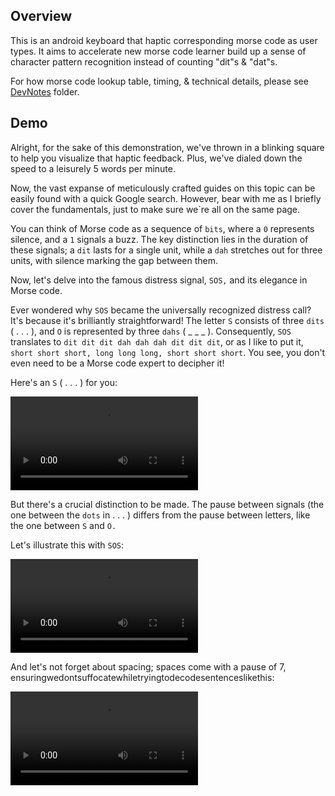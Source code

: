 ## Overview

This is an android keyboard that haptic corresponding morse code as user types. It aims to accelerate new morse code learner build up a sense of character pattern recognition instead of counting "dit"s & "dat"s.

For how morse code lookup table, timing, & technical details, please see [DevNotes](./DevNotes) folder.

## Demo

Alright, for the sake of this demonstration, we've thrown in a blinking square to help you visualize that haptic feedback. Plus, we've dialed down the speed to a leisurely 5 words per minute.

Now, the vast expanse of meticulously crafted guides on this topic can be easily found with a quick Google search. However, bear with me as I briefly cover the fundamentals, just to make sure we`re all on the same page.

You can think of Morse code as a sequence of `bits`, where a `0` represents silence, and a `1` signals a buzz. The key distinction lies in the duration of these signals; a `dit` lasts for a single unit, while a `dah` stretches out for three units, with silence marking the gap between them.

Now, let's delve into the famous distress signal, `SOS,` and its elegance in Morse code.

Ever wondered why `SOS` became the universally recognized distress call? It's because it's brilliantly straightforward! The letter `S` consists of three `dits` ( . . . ), and `O` is represented by three `dahs` ( \_ \_ \_ ). Consequently, `SOS` translates to `dit dit dit dah dah dah dit dit dit`, or as I like to put it, `short short short, long long long, short short short`. You see, you don't even need to be a Morse code expert to decipher it!

Here's an `S` ( . . . ) for you:

![GIF of "s"](./DevNotes/demo_s.mp4)

But there's a crucial distinction to be made. The pause between signals (the one between the `dots` in . . . ) differs from the pause between letters, like the one between `S` and `O.`

Let's illustrate this with `SOS`:

![GIF of "SOS"](./DevNotes/demo_sos.mp4)

And let's not forget about spacing; spaces come with a pause of 7, ensuringwedontsuffocatewhiletryingtodecodesentenceslikethis:

![GIF of "hi all"](./DevNotes/demo_hi_all.mp4)
